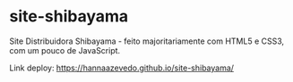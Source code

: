# site-shibayama
Site Distribuidora Shibayama - feito majoritariamente com HTML5 e CSS3, com um pouco de JavaScript.

Link deploy:  https://hannaazevedo.github.io/site-shibayama/

